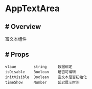 # AppTextArea

##  #  Overview

富文本组件

##  # Props


```text
vlaue        string     数据绑定
isDisable    Boolean    是否可编辑
initVisible  Boolean    富文本是否初始化
timeShow     Number     延迟展示时间
```


